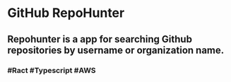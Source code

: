 # GitHub RepoHunter 
## Repohunter is a app for searching Github repositories by username or organization name.
### #Ract #Typescript #AWS
